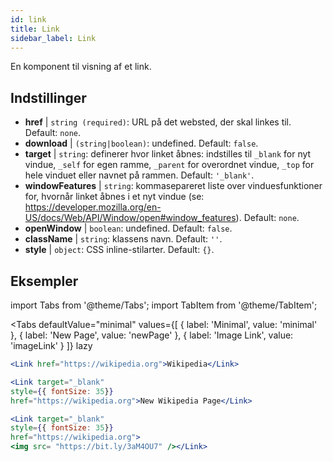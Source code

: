 ```yaml
---
id: link
title: Link
sidebar_label: Link
---
```


En komponent til visning af et link.

## Indstillinger

* __href__ | `string (required)`: URL på det websted, der skal linkes til. Default: `none`.
* __download__ | `(string|boolean)`: undefined. Default: `false`.
* __target__ | `string`: definerer hvor linket åbnes: indstilles til `_blank` for nyt vindue, `_self` for egen ramme, `_parent` for overordnet vindue, `_top` for hele vinduet eller navnet på rammen. Default: `'_blank'`.
* __windowFeatures__ | `string`: kommasepareret liste over vinduesfunktioner for, hvornår linket åbnes i et nyt vindue (se: https://developer.mozilla.org/en-US/docs/Web/API/Window/open#window_features). Default: `none`.
* __openWindow__ | `boolean`: undefined. Default: `false`.
* __className__ | `string`: klassens navn. Default: `''`.
* __style__ | `object`: CSS inline-stilarter. Default: `{}`.


## Eksempler

import Tabs from '@theme/Tabs';
import TabItem from '@theme/TabItem';

<Tabs
    defaultValue="minimal"
    values={[
        { label: 'Minimal', value: 'minimal' },
        { label: 'New Page', value: 'newPage' },
        { label: 'Image Link', value: 'imageLink' }
    ]}
    lazy
>
<TabItem value="minimal">

```jsx live
<Link href="https://wikipedia.org">Wikipedia</Link>
```

</TabItem>

<TabItem value="newPage">

```jsx live
<Link target="_blank" 
style={{ fontSize: 35}}
href="https://wikipedia.org">New Wikipedia Page</Link>
```
</TabItem>

<TabItem value="imageLink">

```jsx live
<Link target="_blank" 
style={{ fontSize: 35}}
href="https://wikipedia.org">
<img src= "https://bit.ly/3aM4OU7" /></Link>
```

</TabItem>

</Tabs>
